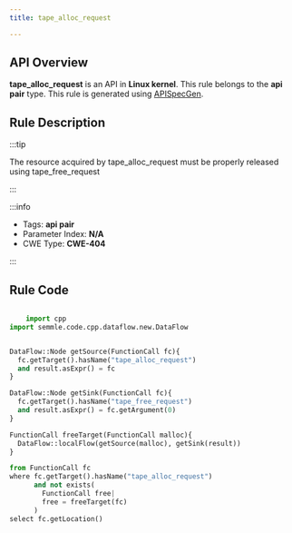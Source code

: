 ```yaml
---
title: tape_alloc_request

---
```



## API Overview
**tape_alloc_request** is an API in **Linux kernel**. This rule belongs to the **api pair** type. This rule is generated using [APISpecGen](../../tools/APISpecGen).
## Rule Description

:::tip

The resource acquired by tape_alloc_request must be properly released using tape_free_request

:::

:::info

- Tags: **api pair**
- Parameter Index: **N/A**
- CWE Type: **CWE-404**

:::

## Rule Code
```python

    import cpp
import semmle.code.cpp.dataflow.new.DataFlow


DataFlow::Node getSource(FunctionCall fc){
  fc.getTarget().hasName("tape_alloc_request")
  and result.asExpr() = fc
}

DataFlow::Node getSink(FunctionCall fc){
  fc.getTarget().hasName("tape_free_request")
  and result.asExpr() = fc.getArgument(0)
}

FunctionCall freeTarget(FunctionCall malloc){
  DataFlow::localFlow(getSource(malloc), getSink(result))
}

from FunctionCall fc
where fc.getTarget().hasName("tape_alloc_request")
      and not exists(
        FunctionCall free| 
        free = freeTarget(fc)
      )
select fc.getLocation()

    
```